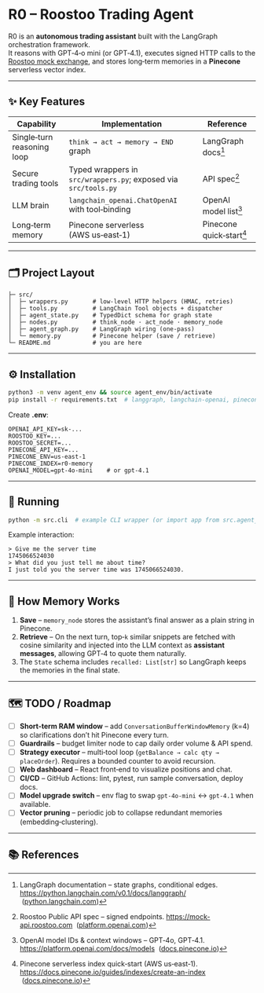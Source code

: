 # R0 – Roostoo Trading Agent

R0 is an **autonomous trading assistant** built with the LangGraph orchestration framework.  
It reasons with GPT‑4‑o mini (or GPT‑4.1), executes signed HTTP calls to the [Roostoo mock exchange](https://mock-api.roostoo.com), and stores long‑term memories in a **Pinecone** serverless vector index.

---
## ✨ Key Features

| Capability | Implementation | Reference |
|-------------|----------------|-----------|
| Single‑turn reasoning loop | `think → act → memory → END` graph | LangGraph docs[^1] |
| Secure trading tools | Typed wrappers in `src/wrappers.py`; exposed via `src/tools.py` | API spec[^2] |
| LLM brain | `langchain_openai.ChatOpenAI` with tool‑binding | OpenAI model list[^3] |
| Long‑term memory | Pinecone serverless (AWS us‑east‑1) | Pinecone quick‑start[^4] |

---
## 🗂 Project Layout

```
├─ src/
│  ├─ wrappers.py       # low‑level HTTP helpers (HMAC, retries)
│  ├─ tools.py          # LangChain Tool objects + dispatcher
│  ├─ agent_state.py    # TypedDict schema for graph state
│  ├─ nodes.py          # think_node · act_node · memory_node
│  ├─ agent_graph.py    # LangGraph wiring (one‑pass)
│  └─ memory.py         # Pinecone helper (save / retrieve)
└─ README.md            # you are here
```

---
## ⚙ Installation

```bash
python3 -m venv agent_env && source agent_env/bin/activate
pip install -r requirements.txt  # langgraph, langchain-openai, pinecone-docs …
```

Create **.env**:
```
OPENAI_API_KEY=sk‑...
ROOSTOO_KEY=...
ROOSTOO_SECRET=...
PINECONE_API_KEY=...
PINECONE_ENV=us-east-1 
PINECONE_INDEX=r0-memory
OPENAI_MODEL=gpt-4o-mini    # or gpt-4.1
```

---
## 🚀 Running

```bash
python -m src.cli  # example CLI wrapper (or import app from src.agent_graph)
```

Example interaction:
```
> Give me the server time
1745066524030
> What did you just tell me about time?
I just told you the server time was 1745066524030.
```

---
## 🧠 How Memory Works

1. **Save** – `memory_node` stores the assistant’s final answer as a plain string in Pinecone.
2. **Retrieve** – On the next turn, top‑`k` similar snippets are fetched with cosine similarity and injected into the LLM context as **assistant messages**, allowing GPT‑4 to quote them naturally.
3. The `State` schema includes `recalled: List[str]` so LangGraph keeps the memories in the final state.

---
## 🗺 TODO / Roadmap

- [ ] **Short‑term RAM window** – add `ConversationBufferWindowMemory` (k=4) so clarifications don’t hit Pinecone every turn.
- [ ] **Guardrails** – budget limiter node to cap daily order volume & API spend.
- [ ] **Strategy executor** – multi‑tool loop (`getBalance → calc qty → placeOrder`).  Requires a bounded counter to avoid recursion.
- [ ] **Web dashboard** – React front‑end to visualize positions and chat.
- [ ] **CI/CD** – GitHub Actions: lint, pytest, run sample conversation, deploy docs.
- [ ] **Model upgrade switch** – env flag to swap `gpt-4o-mini` ↔ `gpt-4.1` when available.
- [ ] **Vector pruning** – periodic job to collapse redundant memories (embedding‑clustering).

---
## 📚 References

[^1]: LangGraph documentation – state graphs, conditional edges.  <https://python.langchain.com/v0.1/docs/langgraph/>  ([python.langchain.com](https://python.langchain.com/v0.1/docs/langgraph/?utm_source=chatgpt.com))
[^2]: Roostoo Public API spec – signed endpoints.  <https://mock-api.roostoo.com>  ([platform.openai.com](https://platform.openai.com/docs/models/gpt-4o-mini?utm_source=chatgpt.com))
[^3]: OpenAI model IDs & context windows – GPT‑4o, GPT‑4.1.  <https://platform.openai.com/docs/models>  ([docs.pinecone.io](https://docs.pinecone.io/guides/indexes/create-an-index?utm_source=chatgpt.com))
[^4]: Pinecone serverless index quick‑start (AWS us‑east‑1).  <https://docs.pinecone.io/guides/indexes/create-an-index>  ([docs.pinecone.io](https://docs.pinecone.io/guides/indexes/create-an-index?utm_source=chatgpt.com))
[^5]: LangChain testing guide – mocking LLMs.  <https://python.langchain.com/docs/how_to/>  ([python.langchain.com](https://python.langchain.com/docs/how_to/?utm_source=chatgpt.com))

